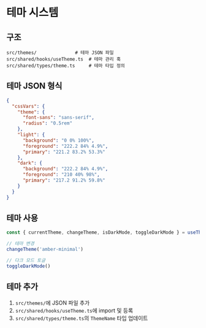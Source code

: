 # 테마 시스템

## 구조

```
src/themes/              # 테마 JSON 파일
src/shared/hooks/useTheme.ts  # 테마 관리 훅
src/shared/types/theme.ts     # 테마 타입 정의
```

## 테마 JSON 형식

```json
{
  "cssVars": {
    "theme": {
      "font-sans": "sans-serif",
      "radius": "0.5rem"
    },
    "light": {
      "background": "0 0% 100%",
      "foreground": "222.2 84% 4.9%",
      "primary": "221.2 83.2% 53.3%"
    },
    "dark": {
      "background": "222.2 84% 4.9%",
      "foreground": "210 40% 98%",
      "primary": "217.2 91.2% 59.8%"
    }
  }
}
```

## 테마 사용

```typescript
const { currentTheme, changeTheme, isDarkMode, toggleDarkMode } = useTheme()

// 테마 변경
changeTheme('amber-minimal')

// 다크 모드 토글
toggleDarkMode()
```

## 테마 추가

1. `src/themes/`에 JSON 파일 추가
2. `src/shared/hooks/useTheme.ts`에 import 및 등록
3. `src/shared/types/theme.ts`의 `ThemeName` 타입 업데이트
